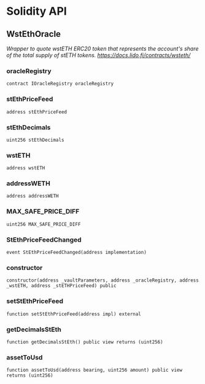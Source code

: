 # Solidity API

## WstEthOracle

_Wrapper to quote wstETH ERC20 token that represents the account's share of the total supply of stETH tokens. https://docs.lido.fi/contracts/wsteth/_

### oracleRegistry

```solidity
contract IOracleRegistry oracleRegistry
```

### stEthPriceFeed

```solidity
address stEthPriceFeed
```

### stEthDecimals

```solidity
uint256 stEthDecimals
```

### wstETH

```solidity
address wstETH
```

### addressWETH

```solidity
address addressWETH
```

### MAX_SAFE_PRICE_DIFF

```solidity
uint256 MAX_SAFE_PRICE_DIFF
```

### StEthPriceFeedChanged

```solidity
event StEthPriceFeedChanged(address implementation)
```

### constructor

```solidity
constructor(address _vaultParameters, address _oracleRegistry, address _wstETH, address _stETHPriceFeed) public
```

### setStEthPriceFeed

```solidity
function setStEthPriceFeed(address impl) external
```

### getDecimalsStEth

```solidity
function getDecimalsStEth() public view returns (uint256)
```

### assetToUsd

```solidity
function assetToUsd(address bearing, uint256 amount) public view returns (uint256)
```

